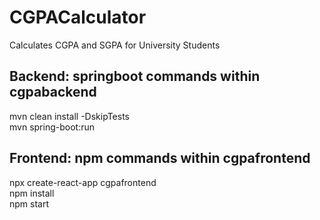 # CGPACalculator 
Calculates CGPA and SGPA for University Students  

## Backend: springboot commands within cgpabackend 
mvn clean install -DskipTests </br>
mvn spring-boot:run

## Frontend: npm commands within cgpafrontend
npx create-react-app cgpafrontend </br>
npm install </br>
npm start </br>
